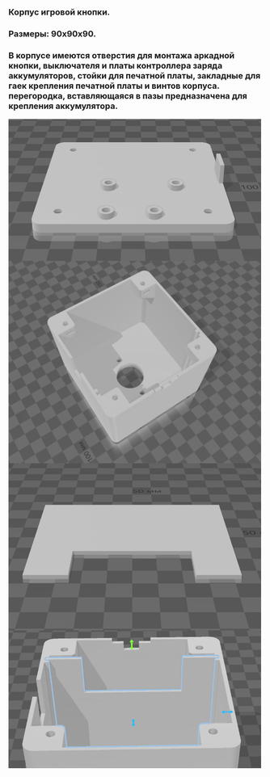 ### Корпус игровой кнопки.
### Размеры: 90х90х90.
### В корпусе имеются отверстия для монтажа аркадной кнопки, выключателя и платы контроллера заряда аккумуляторов, стойки для печатной платы, закладные для гаек крепления печатной платы и винтов корпуса. перегородка, вставляющаяся в пазы предназначена для крепления аккумулятора.

<img align="center" width=500 src="https://github.com/MelexinVN/bs_kombo/blob/main/hardware/3D/button_box/box_niz.PNG" /> 

<img align="center" width=500 src="https://github.com/MelexinVN/bs_kombo/blob/main/hardware/3D/button_box/box_verh.PNG" /> 

<img align="center" width=500 src="https://github.com/MelexinVN/bs_kombo/blob/main/hardware/3D/button_box/box_wall.PNG" />

<img align="center" width=500 src="https://github.com/MelexinVN/bs_kombo/blob/main/hardware/3D/button_box/box_wall_setup.PNG" />
